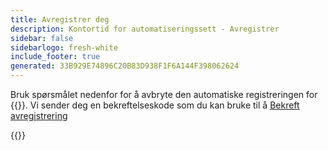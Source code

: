 ```yaml
---
title: Avregistrer deg
description: Kontortid for automatiseringssett - Avregistrer
sidebar: false
sidebarlogo: fresh-white
include_footer: true
generated: 33B929E74896C20B83D938F1F6A144F398062624
---
```


Bruk spørsmålet nedenfor for å avbryte den automatiske registreringen for {{<product-name>}}. Vi sender deg en bekreftelseskode som du kan bruke til å [Bekreft avregistrering](/nb/office-hours/unregister-confirm)

{{<questions name="/office-hours/unregister.json" completed="Thank you for completing unregistration questions" showNavigationButtons=false >}}
